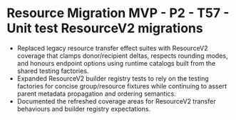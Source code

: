 # Resource Migration MVP - P2 - T57 - Unit test ResourceV2 migrations

- Replaced legacy resource transfer effect suites with ResourceV2 coverage that clamps donor/recipient deltas, respects rounding modes, and honours endpoint options using runtime catalogs built from the shared testing factories.
- Expanded ResourceV2 builder registry tests to rely on the testing factories for concise group/resource fixtures while continuing to assert parent metadata propagation and ordering semantics.
- Documented the refreshed coverage areas for ResourceV2 transfer behaviours and builder registry expectations.

